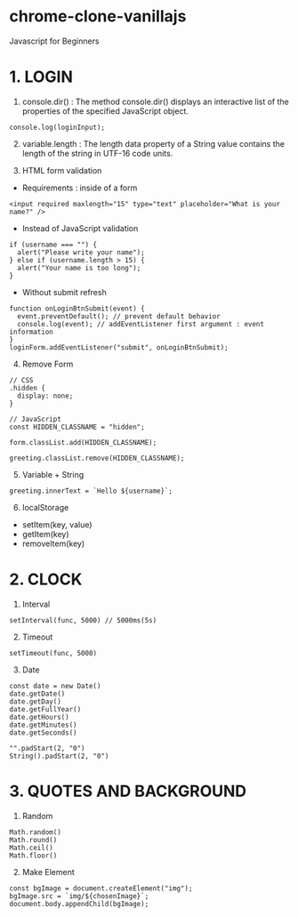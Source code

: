 # chrome-clone-vanillajs

Javascript for Beginners

# 1. LOGIN

1. console.dir() : The method console.dir() displays an interactive list of the properties of the specified JavaScript object.

```
console.log(loginInput);
```

2. variable.length : The length data property of a String value contains the length of the string in UTF-16 code units.

3. HTML form validation

- Requirements : inside of a form

```
<input required maxlength="15" type="text" placeholder="What is your name?" />
```

- Instead of JavaScript validation

```
if (username === "") {
  alert("Please write your name");
} else if (username.length > 15) {
  alert("Your name is too long");
}
```

- Without submit refresh

```
function onLoginBtnSubmit(event) {
  event.preventDefault(); // prevent default behavior
  console.log(event); // addEventListener first argument : event information
}
loginForm.addEventListener("submit", onLoginBtnSubmit);
```

4. Remove Form

```
// CSS
.hidden {
  display: none;
}

// JavaScript
const HIDDEN_CLASSNAME = "hidden";

form.classList.add(HIDDEN_CLASSNAME);
```

```
greeting.classList.remove(HIDDEN_CLASSNAME);
```

5. Variable + String

```
greeting.innerText = `Hello ${username}`;
```

6. localStorage

- setItem(key, value)
- getItem(key)
- removeItem(key)

# 2. CLOCK

1. Interval

```
setInterval(func, 5000) // 5000ms(5s)
```

2. Timeout

```
setTimeout(func, 5000)
```

3. Date

```
const date = new Date()
date.getDate()
date.getDay()
date.getFullYear()
date.getHours()
date.getMinutes()
date.getSeconds()
```

```
"".padStart(2, "0")
String().padStart(2, "0")
```

# 3. QUOTES AND BACKGROUND

1. Random

```
Math.random()
Math.round()
Math.ceil()
Math.floor()
```

2. Make Element

```
const bgImage = document.createElement("img");
bgImage.src = `img/${chosenImage}`;
document.body.appendChild(bgImage);
```
